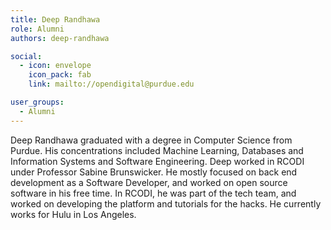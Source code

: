 ```yaml
---
title: Deep Randhawa
role: Alumni
authors: deep-randhawa

social:
  - icon: envelope
    icon_pack: fab
    link: mailto://opendigital@purdue.edu

user_groups:
  - Alumni
---
```

Deep Randhawa graduated with a degree in Computer Science from Purdue. His concentrations included Machine Learning, Databases and Information Systems and Software Engineering. Deep worked in RCODI under Professor Sabine Brunswicker. He mostly focused on back end development as a Software Developer, and worked on open source software in his free time. In RCODI, he was part of the tech team, and worked on developing the platform and tutorials for the hacks. He currently works for Hulu in Los Angeles.
